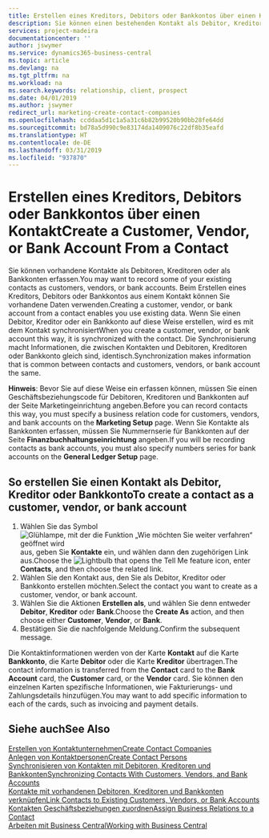 ```yaml
---
title: Erstellen eines Kreditors, Debitors oder Bankkontos über einen Kontakt | Microsoft Docs
description: Sie können einen bestehenden Kontakt als Debitor, Kreditor oder Bankkonto mithilfe der vorhandenen Daten und angeben Geschäftsbeziehung erfassen.
services: project-madeira
documentationcenter: ''
author: jswymer
ms.service: dynamics365-business-central
ms.topic: article
ms.devlang: na
ms.tgt_pltfrm: na
ms.workload: na
ms.search.keywords: relationship, client, prospect
ms.date: 04/01/2019
ms.author: jswymer
redirect_url: marketing-create-contact-companies
ms.openlocfilehash: ccddaa5d1c1a5a31c6b82b99520b90bb28fe64dd
ms.sourcegitcommit: bd78a5d990c9e83174da1409076c22df8b35eafd
ms.translationtype: HT
ms.contentlocale: de-DE
ms.lasthandoff: 03/31/2019
ms.locfileid: "937870"
---
```

# <a name="create-a-customer-vendor-or-bank-account-from-a-contact"></a><span data-ttu-id="9a7dd-103">Erstellen eines Kreditors, Debitors oder Bankkontos über einen Kontakt</span><span class="sxs-lookup"><span data-stu-id="9a7dd-103">Create a Customer, Vendor, or Bank Account From a Contact</span></span>
<span data-ttu-id="9a7dd-104">Sie können vorhandene Kontakte als Debitoren, Kreditoren oder als Bankkonten erfassen.</span><span class="sxs-lookup"><span data-stu-id="9a7dd-104">You may want to record some of your existing contacts as customers, vendors, or bank accounts.</span></span> <span data-ttu-id="9a7dd-105">Beim Erstellen eines Kreditors, Debitors oder Bankkontos aus einem Kontakt können Sie vorhandene Daten verwenden.</span><span class="sxs-lookup"><span data-stu-id="9a7dd-105">Creating a customer, vendor, or bank account from a contact enables you use existing data.</span></span> <span data-ttu-id="9a7dd-106">Wenn Sie einen Debitor, Kreditor oder ein Bankkonto auf diese Weise erstellen, wird es mit dem Kontakt synchronisiert</span><span class="sxs-lookup"><span data-stu-id="9a7dd-106">When you create a customer, vendor, or bank account this way, it is synchronized with the contact.</span></span> <span data-ttu-id="9a7dd-107">Die Synchronisierung macht Informationen, die zwischen Kontakten und Debitoren, Kreditoren oder Bankkonto gleich sind, identisch.</span><span class="sxs-lookup"><span data-stu-id="9a7dd-107">Synchronization makes information that is common between contacts and customers, vendors, or bank account the same.</span></span>

<span data-ttu-id="9a7dd-108">**Hinweis**: Bevor Sie auf diese Weise ein erfassen können, müssen Sie einen Geschäftsbeziehungscode für Debitoren, Kreditoren und Bankkonten auf der Seite Marketingeinrichtung angeben.</span><span class="sxs-lookup"><span data-stu-id="9a7dd-108">Before you can record contacts this way, you must specify a business relation code for customers, vendors, and bank accounts on the **Marketing Setup** page.</span></span> <span data-ttu-id="9a7dd-109">Wenn Sie Kontakte als Bankkonten erfassen, müssen Sie Nummernserie für Bankkonten auf der Seite **Finanzbuchhaltungseinrichtung** angeben.</span><span class="sxs-lookup"><span data-stu-id="9a7dd-109">If you will be recording contacts as bank accounts, you must also specify numbers series for bank accounts on the **General Ledger Setup** page.</span></span>

## <a name="to-create-a-contact-as-a-customer-vendor-or-bank-account"></a><span data-ttu-id="9a7dd-110">So erstellen Sie einen Kontakt als Debitor, Kreditor oder Bankkonto</span><span class="sxs-lookup"><span data-stu-id="9a7dd-110">To create a contact as a customer, vendor, or bank account</span></span>
1. <span data-ttu-id="9a7dd-111">Wählen Sie das Symbol ![Glühlampe, mit der die Funktion „Wie möchten Sie weiter verfahren“ geöffnet wird](media/ui-search/search_small.png "Wie möchten Sie weiter verfahren?") aus, geben Sie **Kontakte** ein, und wählen dann den zugehörigen Link aus.</span><span class="sxs-lookup"><span data-stu-id="9a7dd-111">Choose the ![Lightbulb that opens the Tell Me feature](media/ui-search/search_small.png "Tell me what you want to do") icon, enter **Contacts**, and then choose the related link.</span></span>
2. <span data-ttu-id="9a7dd-112">Wählen Sie den Kontakt aus, den Sie als Debitor, Kreditor oder Bankkonto erstellen möchten.</span><span class="sxs-lookup"><span data-stu-id="9a7dd-112">Select the contact you want to create as a customer, vendor, or bank account.</span></span>
3. <span data-ttu-id="9a7dd-113">Wählen Sie die Aktionen **Erstellen als**, und wählen Sie denn entweder **Debitor**, **Kreditor** oder **Bank**.</span><span class="sxs-lookup"><span data-stu-id="9a7dd-113">Choose the **Create As** action, and then choose either **Customer**, **Vendor**, or **Bank**.</span></span>
4. <span data-ttu-id="9a7dd-114">Bestätigen Sie die nachfolgende Meldung.</span><span class="sxs-lookup"><span data-stu-id="9a7dd-114">Confirm the subsequent message.</span></span>

<span data-ttu-id="9a7dd-115">Die Kontaktinformationen werden von der Karte **Kontakt** auf die Karte **Bankkonto**, die Karte **Debitor** oder die Karte **Kreditor** übertragen.</span><span class="sxs-lookup"><span data-stu-id="9a7dd-115">The contact information is transferred from the **Contact** card to the **Bank Account** card, the **Customer** card, or the **Vendor** card.</span></span> <span data-ttu-id="9a7dd-116">Sie können den einzelnen Karten spezifische Informationen, wie Fakturierungs- und Zahlungsdetails hinzufügen.</span><span class="sxs-lookup"><span data-stu-id="9a7dd-116">You may want to add specific information to each of the cards, such as invoicing and payment details.</span></span>

## <a name="see-also"></a><span data-ttu-id="9a7dd-117">Siehe auch</span><span class="sxs-lookup"><span data-stu-id="9a7dd-117">See Also</span></span>
[<span data-ttu-id="9a7dd-118">Erstellen von Kontaktunternehmen</span><span class="sxs-lookup"><span data-stu-id="9a7dd-118">Create Contact Companies</span></span>](marketing-create-contact-companies.md)  
[<span data-ttu-id="9a7dd-119">Anlegen von Kontaktpersonen</span><span class="sxs-lookup"><span data-stu-id="9a7dd-119">Create Contact Persons</span></span>](marketing-create-contact-persons.md)  
[<span data-ttu-id="9a7dd-120">Synchronisieren von Kontakten mit Debitoren, Kreditoren und Bankkonten</span><span class="sxs-lookup"><span data-stu-id="9a7dd-120">Synchronizing Contacts With Customers, Vendors, and Bank Accounts</span></span>](marketing-synchronize-contacts-customers-vendors-bank-accounts.md)  
[<span data-ttu-id="9a7dd-121">Kontakte mit vorhandenen Debitoren, Kreditoren und Bankkonten verknüpfen</span><span class="sxs-lookup"><span data-stu-id="9a7dd-121">Link Contacts to Existing Customers, Vendors, or Bank Accounts</span></span>](marketing-how-link-contact.md)  
[<span data-ttu-id="9a7dd-122">Kontakten Geschäftsbeziehungen zuordnen</span><span class="sxs-lookup"><span data-stu-id="9a7dd-122">Assign Business Relations to a Contact</span></span>](marketing-business-relations.md#AssignBusRelContact)  
[<span data-ttu-id="9a7dd-123">Arbeiten mit  Business Central</span><span class="sxs-lookup"><span data-stu-id="9a7dd-123">Working with Business Central</span></span>](ui-work-product.md)
